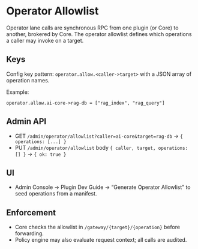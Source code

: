 # Operator Allowlist

Operator lane calls are synchronous RPC from one plugin (or Core) to another, brokered by Core. The operator allowlist defines which operations a caller may invoke on a target.

## Keys

Config key pattern: `operator.allow.<caller->target>` with a JSON array of operation names.

Example:

```
operator.allow.ai-core->rag-db = ["rag_index", "rag_query"]
```

## Admin API

- GET `/admin/operator/allowlist?caller=ai-core&target=rag-db` → `{ operations: [...] }`
- PUT `/admin/operator/allowlist` body `{ caller, target, operations: [] }` → `{ ok: true }`

## UI

- Admin Console → Plugin Dev Guide → “Generate Operator Allowlist” to seed operations from a manifest.

## Enforcement

- Core checks the allowlist in `/gateway/{target}/{operation}` before forwarding.
- Policy engine may also evaluate request context; all calls are audited.

